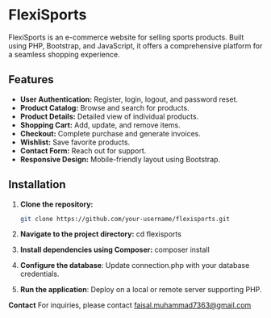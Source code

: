 # FlexiSports

FlexiSports is an e-commerce website for selling sports products. Built using PHP, Bootstrap, and JavaScript, it offers a comprehensive platform for a seamless shopping experience.

## Features

- **User Authentication:** Register, login, logout, and password reset.
- **Product Catalog:** Browse and search for products.
- **Product Details:** Detailed view of individual products.
- **Shopping Cart:** Add, update, and remove items.
- **Checkout:** Complete purchase and generate invoices.
- **Wishlist:** Save favorite products.
- **Contact Form:** Reach out for support.
- **Responsive Design:** Mobile-friendly layout using Bootstrap.

## Installation

1. **Clone the repository:**
   ```bash
   git clone https://github.com/your-username/flexisports.git
2. **Navigate to the project directory:**
   cd flexisports
3. **Install dependencies using Composer:**
   composer install
   
5. **Configure the database**: Update connection.php with your database credentials.
6. **Run the application**: Deploy on a local or remote server supporting PHP.

   
**Contact**
For inquiries, please contact faisal.muhammad7363@gmail.com

